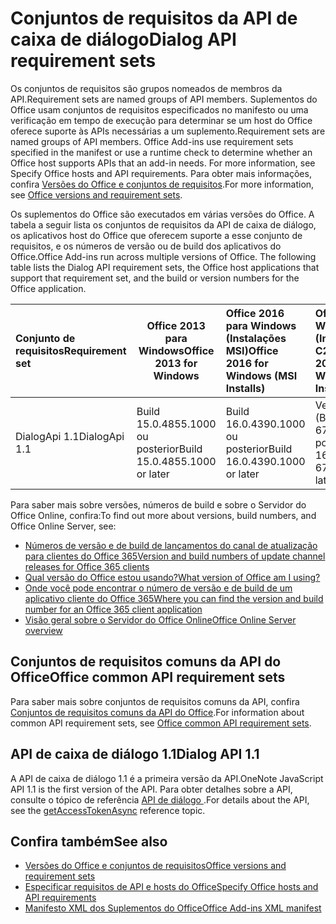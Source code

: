 # <a name="dialog-api-requirement-sets"></a><span data-ttu-id="27c7a-101">Conjuntos de requisitos da API de caixa de diálogo</span><span class="sxs-lookup"><span data-stu-id="27c7a-101">Dialog API requirement sets</span></span>

<span data-ttu-id="27c7a-102">Os conjuntos de requisitos são grupos nomeados de membros da API.</span><span class="sxs-lookup"><span data-stu-id="27c7a-102">Requirement sets are named groups of API members.</span></span> <span data-ttu-id="27c7a-103">Suplementos do Office usam conjuntos de requisitos especificados no manifesto ou uma verificação em tempo de execução para determinar se um host do Office oferece suporte às APIs necessárias a um suplemento.</span><span class="sxs-lookup"><span data-stu-id="27c7a-103">Requirement sets are named groups of API members. Office Add-ins use requirement sets specified in the manifest or use a runtime check to determine whether an Office host supports APIs that an add-in needs. For more information, see Specify Office hosts and API requirements.</span></span> <span data-ttu-id="27c7a-104">Para obter mais informações, confira [Versões do Office e conjuntos de requisitos](https://docs.microsoft.com/office/dev/add-ins/develop/office-versions-and-requirement-sets).</span><span class="sxs-lookup"><span data-stu-id="27c7a-104">For more information, see [Office versions and requirement sets](https://docs.microsoft.com/office/dev/add-ins/develop/office-versions-and-requirement-sets).</span></span>

<span data-ttu-id="27c7a-p102">Os suplementos do Office são executados em várias versões do Office. A tabela a seguir lista os conjuntos de requisitos da API de caixa de diálogo, os aplicativos host do Office que oferecem suporte a esse conjunto de requisitos, e os números de versão ou de build dos aplicativos do Office.</span><span class="sxs-lookup"><span data-stu-id="27c7a-p102">Office Add-ins run across multiple versions of Office. The following table lists the Dialog API requirement sets, the Office host applications that support that requirement set, and the build or version numbers for the Office application.</span></span>

|  <span data-ttu-id="27c7a-107">Conjunto de requisitos</span><span class="sxs-lookup"><span data-stu-id="27c7a-107">Requirement set</span></span>  | <span data-ttu-id="27c7a-108">Office 2013 para Windows</span><span class="sxs-lookup"><span data-stu-id="27c7a-108">Office 2013 for Windows</span></span> | <span data-ttu-id="27c7a-109">Office 2016 para Windows (Instalações MSI)</span><span class="sxs-lookup"><span data-stu-id="27c7a-109">Office 2016 for Windows (MSI Installs)</span></span>   | <span data-ttu-id="27c7a-110">Office 365 para Windows (Instalações C2R)</span><span class="sxs-lookup"><span data-stu-id="27c7a-110">Office 2016 for Windows (C2R Installs)</span></span>   |  <span data-ttu-id="27c7a-111">Office para iPad</span><span class="sxs-lookup"><span data-stu-id="27c7a-111">Office for iPad</span></span>  |  <span data-ttu-id="27c7a-112">Office 365 para Mac</span><span class="sxs-lookup"><span data-stu-id="27c7a-112">Office 365 for Mac</span></span>  | <span data-ttu-id="27c7a-113">Office Online</span><span class="sxs-lookup"><span data-stu-id="27c7a-113">Office Online</span></span>  |  <span data-ttu-id="27c7a-114">Servidor do Office Online</span><span class="sxs-lookup"><span data-stu-id="27c7a-114">Office Online Server</span></span>  |
|:-----|-----|:-----|:-----|:-----|:-----|:-----|:-----|
| <span data-ttu-id="27c7a-115">DialogApi 1.1</span><span class="sxs-lookup"><span data-stu-id="27c7a-115">DialogApi 1.1</span></span>  | <span data-ttu-id="27c7a-116">Build 15.0.4855.1000 ou posterior</span><span class="sxs-lookup"><span data-stu-id="27c7a-116">Build 15.0.4855.1000 or later</span></span> | <span data-ttu-id="27c7a-117">Build 16.0.4390.1000 ou posterior</span><span class="sxs-lookup"><span data-stu-id="27c7a-117">Build 16.0.4390.1000 or later</span></span> | <span data-ttu-id="27c7a-118">Versão 1602 (Build 6741.0000) ou posterior</span><span class="sxs-lookup"><span data-stu-id="27c7a-118">Version 1602 (Build 6741.0000) or later</span></span> | <span data-ttu-id="27c7a-119">1.22 ou posterior</span><span class="sxs-lookup"><span data-stu-id="27c7a-119">1.22 or later</span></span> | <span data-ttu-id="27c7a-120">15.20 ou posterior</span><span class="sxs-lookup"><span data-stu-id="27c7a-120">15.20 or later</span></span>| <span data-ttu-id="27c7a-121">Janeiro de 2017</span><span class="sxs-lookup"><span data-stu-id="27c7a-121">January 2017</span></span> | <span data-ttu-id="27c7a-122">Versão 1608 (Build 7601.6800) ou posterior</span><span class="sxs-lookup"><span data-stu-id="27c7a-122">Version 1608 (Build 7601.6800) or later</span></span>|

<span data-ttu-id="27c7a-123">Para saber mais sobre versões, números de build e sobre o Servidor do Office Online, confira:</span><span class="sxs-lookup"><span data-stu-id="27c7a-123">To find out more about versions, build numbers, and Office Online Server, see:</span></span>

- [<span data-ttu-id="27c7a-124">Números de versão e de build de lançamentos do canal de atualização para clientes do Office 365</span><span class="sxs-lookup"><span data-stu-id="27c7a-124">Version and build numbers of update channel releases for Office 365 clients</span></span>](https://support.office.com/article/version-and-build-numbers-of-update-channel-releases-ae942449-1fca-4484-898b-a933ea23def7)
- [<span data-ttu-id="27c7a-125">Qual versão do Office estou usando?</span><span class="sxs-lookup"><span data-stu-id="27c7a-125">What version of Office am I using?</span></span>](https://support.office.com/article/What-version-of-Office-am-I-using-932788b8-a3ce-44bf-bb09-e334518b8b19)
- [<span data-ttu-id="27c7a-126">Onde você pode encontrar o número de versão e de build de um aplicativo cliente do Office 365</span><span class="sxs-lookup"><span data-stu-id="27c7a-126">Where you can find the version and build number for an Office 365 client application</span></span>](https://support.office.com/article/version-and-build-numbers-of-update-channel-releases-ae942449-1fca-4484-898b-a933ea23def7)
- [<span data-ttu-id="27c7a-127">Visão geral sobre o Servidor do Office Online</span><span class="sxs-lookup"><span data-stu-id="27c7a-127">Office Online Server overview</span></span>](https://docs.microsoft.com/officeonlineserver/office-online-server-overview)

## <a name="office-common-api-requirement-sets"></a><span data-ttu-id="27c7a-128">Conjuntos de requisitos comuns da API do Office</span><span class="sxs-lookup"><span data-stu-id="27c7a-128">Office common API requirement sets</span></span>

<span data-ttu-id="27c7a-129">Para saber mais sobre conjuntos de requisitos comuns da API, confira [Conjuntos de requisitos comuns da API do Office](office-add-in-requirement-sets.md).</span><span class="sxs-lookup"><span data-stu-id="27c7a-129">For information about common API requirement sets, see [Office common API requirement sets](office-add-in-requirement-sets.md).</span></span>

## <a name="dialog-api-11"></a><span data-ttu-id="27c7a-130">API de caixa de diálogo 1.1</span><span class="sxs-lookup"><span data-stu-id="27c7a-130">Dialog API 1.1</span></span> 

<span data-ttu-id="27c7a-131">A API de caixa de diálogo 1.1 é a primeira versão da API.</span><span class="sxs-lookup"><span data-stu-id="27c7a-131">OneNote JavaScript API 1.1 is the first version of the API.</span></span> <span data-ttu-id="27c7a-132">Para obter detalhes sobre a API, consulte o tópico de referência [API de diálogo ](/javascript/api/office/office.ui) .</span><span class="sxs-lookup"><span data-stu-id="27c7a-132">For details about the API, see the [getAccessTokenAsync](/javascript/api/office/office.ui) reference topic.</span></span>

## <a name="see-also"></a><span data-ttu-id="27c7a-133">Confira também</span><span class="sxs-lookup"><span data-stu-id="27c7a-133">See also</span></span>

- [<span data-ttu-id="27c7a-134">Versões do Office e conjuntos de requisitos</span><span class="sxs-lookup"><span data-stu-id="27c7a-134">Office versions and requirement sets</span></span>](https://docs.microsoft.com/office/dev/add-ins/develop/office-versions-and-requirement-sets)
- [<span data-ttu-id="27c7a-135">Especificar requisitos de API e hosts do Office</span><span class="sxs-lookup"><span data-stu-id="27c7a-135">Specify Office hosts and API requirements</span></span>](https://docs.microsoft.com/office/dev/add-ins/develop/specify-office-hosts-and-api-requirements)
- [<span data-ttu-id="27c7a-136">Manifesto XML dos Suplementos do Office</span><span class="sxs-lookup"><span data-stu-id="27c7a-136">Office Add-ins XML manifest</span></span>](https://docs.microsoft.com/office/dev/add-ins/develop/add-in-manifests)
